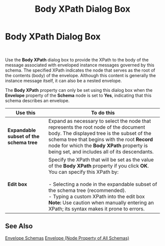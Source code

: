 ﻿---
title: Body XPath Dialog Box
TOCTitle: Body XPath Dialog Box
ms:assetid: 13cfe362-46d7-47c0-ae4f-6d068ffd4859
ms:mtpsurl: https://msdn.microsoft.com/library/Aa547627(v=BTS.80)
ms:contentKeyID: 51526391
ms.date: 08/30/2017
mtps_version: v=BTS.80
f1_keywords:
- bts10.editor.body.xpath
---

# Body XPath Dialog Box

 

Use the **Body XPath** dialog box to provide the XPath to the body of the message associated with enveloped instance messages governed by this schema. The specified XPath indicates the node that serves as the root of the contents (body) of the envelope. Although this content is generally the instance message itself, it can also be a nested envelope.

The **Body XPath** property can only be set using this dialog box when the **Envelope** property of the **Schema** node is set to **Yes**, indicating that this schema describes an envelope.

<table>
<thead>
<tr class="header">
<th>Use this</th>
<th>To do this</th>
</tr>
</thead>
<tbody>
<tr class="odd">
<td><strong>Expandable subset of the schema tree</strong></td>
<td>Expand as necessary to select the node that represents the root node of the document body. The displayed tree is the subset of the schema tree that begins with the root <strong>Record</strong> node for which the <strong>Body XPath</strong> property is being set, and includes all of its descendants.</td>
</tr>
<tr class="even">
<td><strong>Edit box</strong></td>
<td>Specify the XPath that will be set as the value of the <strong>Body XPath</strong> property if you click <strong>OK</strong>. You can specify this XPath by:<br />
<br />
- Selecting a node in the expandable subset of the schema tree (recommended).<br />
- Typing a custom XPath into the edit box <strong>Note:</strong> Use caution when manually entering an XPath; its syntax makes it prone to errors.</td>
</tr>
</tbody>
</table>


## See Also

[Envelope Schemas](https://msdn.microsoft.com/library/aa578090\(v=bts.80\))  
[Envelope (Node Property of All Schemas)](envelope-node-property-of-all-schemas.md)


